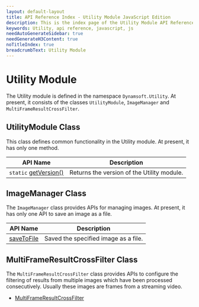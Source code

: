 ```yaml
---
layout: default-layout
title: API Reference Index - Utility Module JavaScript Edition
description: This is the index page of the Utility Module API Reference
keywords: Utility, api reference, javascript, js
needAutoGenerateSidebar: true
needGenerateH3Content: true
noTitleIndex: true
breadcrumbText: Utility Module
---
```

<!--v1.0.20--Updated on 11/23/2023-->

# Utility Module

The Utility module is defined in the namespace `Dynamsoft.Utility`. At present, it consists of the classes `UtilityModule`, `ImageManager` and `MultiFrameResultCrossFilter`.

## UtilityModule Class

This class defines common functionality in the Utility module. At present, it has only one method.

| API Name                                                      | Description                                |
| ------------------------------------------------------------- | ------------------------------------------ |
| `static` [getVersion()](./utility-module-class.md#getversion) | Returns the version of the Utility module. |

## ImageManager Class

The `ImageManager` class provides APIs for managing images. At present, it has only one API to save an image as a file.

| API Name                                    | Description                          |
| ------------------------------------------- | ------------------------------------ |
| [saveToFile](./image-manager.md#savetofile) | Saved the specified image as a file. |

## MultiFrameResultCrossFilter Class

The `MultiFrameResultCrossFilter` class provides APIs to configure the filtering of results from multiple images which have been processed consecutively. Usually these images are frames from a streaming video.

* [MultiFrameResultCrossFilter](./multi-frame-result-cross-filter.md)
